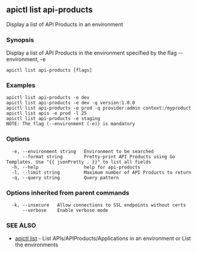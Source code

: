 ## apictl list api-products

Display a list of API Products in an environment

### Synopsis

Display a list of API Products in the environment specified by the flag --environment, -e

```
apictl list api-products [flags]
```

### Examples

```
apictl list api-products -e dev
apictl list api-products -e dev -q version:1.0.0
apictl list api-products -e prod -q provider:admin context:/myproduct
apictl list apis -e prod -l 25
apictl list api-products -e staging
NOTE: The flag (--environment (-e)) is mandatory
```

### Options

```
  -e, --environment string   Environment to be searched
      --format string        Pretty-print API Products using Go Templates. Use "{{ jsonPretty . }}" to list all fields
  -h, --help                 help for api-products
  -l, --limit string         Maximum number of API Products to return
  -q, --query string         Query pattern
```

### Options inherited from parent commands

```
  -k, --insecure   Allow connections to SSL endpoints without certs
      --verbose    Enable verbose mode
```

### SEE ALSO

* [apictl list](apictl_list.md)	 - List APIs/APIProducts/Applications in an environment or List the environments

